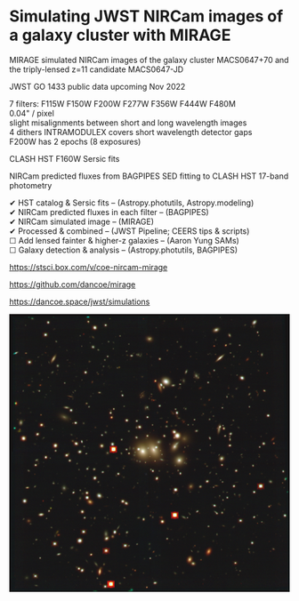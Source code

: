 # Simulating JWST NIRCam images of a galaxy cluster with MIRAGE

MIRAGE simulated NIRCam images of the galaxy cluster MACS0647+70 and the triply-lensed z=11 candidate MACS0647-JD

JWST GO 1433 public data upcoming Nov 2022

7 filters: F115W F150W F200W F277W F356W F444W F480M  
0.04" / pixel  
slight misalignments between short and long wavelength images  
4 dithers INTRAMODULEX covers short wavelength detector gaps  
F200W has 2 epochs (8 exposures)  

CLASH HST F160W Sersic fits

NIRCam predicted fluxes from BAGPIPES SED fitting to CLASH HST 17-band photometry  

✔ HST catalog & Sersic fits – (Astropy.photutils, Astropy.modeling)  
✔ NIRCam predicted fluxes in each filter – (BAGPIPES)  
✔ NIRCam simulated image – (MIRAGE)  
✔ Processed & combined – (JWST Pipeline; CEERS tips & scripts)  
☐ Add lensed fainter & higher-z galaxies – (Aaron Yung SAMs)  
☐ Galaxy detection & analysis – (Astropy.photutils, BAGPIPES)  

https://stsci.box.com/v/coe-nircam-mirage

https://github.com/dancoe/mirage

https://dancoe.space/jwst/simulations

![color image](MACS0647_color.jpg)
